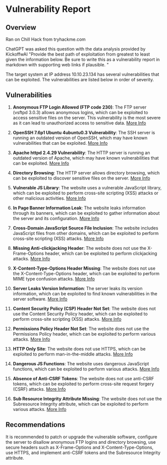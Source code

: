 # Vulnerability Report

## Overview

Ran on Chill Hack from tryhackme.com

ChatGPT was asked this question with the data analysis provided by KickoffwAI "Provide the best path of exploitation from greatest to least given the information below. Be sure to write this as a vulnerability report in markdown with supporting web links if plausible. "

The target system at IP address 10.10.23.134 has several vulnerabilities that can be exploited. The vulnerabilities are listed below in order of severity.

## Vulnerabilities

1. **Anonymous FTP Login Allowed (FTP code 230)**: The FTP server (vsftpd 3.0.3) allows anonymous logins, which can be exploited to access sensitive files on the server. This vulnerability is the most severe as it can lead to unauthorized access to sensitive data. [More Info](https://www.acunetix.com/vulnerabilities/web/anonymous-ftp-enabled/)

2. **OpenSSH 7.6p1 Ubuntu 4ubuntu0.3 Vulnerability**: The SSH server is running an outdated version of OpenSSH, which may have known vulnerabilities that can be exploited. [More Info](https://www.cvedetails.com/vulnerability-list/vendor_id-97/product_id-585/version_id-273278/Openssh-Openssh-7.6.html)

3. **Apache httpd 2.4.29 Vulnerability**: The HTTP server is running an outdated version of Apache, which may have known vulnerabilities that can be exploited. [More Info](https://www.cvedetails.com/vulnerability-list/vendor_id-45/product_id-66/version_id-263682/Apache-Http-Server-2.4.29.html)

4. **Directory Browsing**: The HTTP server allows directory browsing, which can be exploited to discover sensitive files on the server. [More Info](https://www.acunetix.com/vulnerabilities/web/directory-listing/)

5. **Vulnerable JS Library**: The website uses a vulnerable JavaScript library, which can be exploited to perform cross-site scripting (XSS) attacks or other malicious activities. [More Info](https://www.acunetix.com/blog/articles/using-content-security-policy/)

6. **In Page Banner Information Leak**: The website leaks information through its banners, which can be exploited to gather information about the server and its configuration. [More Info](https://www.acunetix.com/vulnerabilities/web/information-leaked-via-http-response-headers/)

7. **Cross-Domain JavaScript Source File Inclusion**: The website includes JavaScript files from other domains, which can be exploited to perform cross-site scripting (XSS) attacks. [More Info](https://www.acunetix.com/blog/articles/cross-domain-javascript-source-file-inclusion/)

8. **Missing Anti-clickjacking Header**: The website does not use the X-Frame-Options header, which can be exploited to perform clickjacking attacks. [More Info](https://www.acunetix.com/blog/articles/clickjacking/)

9. **X-Content-Type-Options Header Missing**: The website does not use the X-Content-Type-Options header, which can be exploited to perform MIME type confusion attacks. [More Info](https://www.acunetix.com/blog/articles/mime-sniffing-security/)

10. **Server Leaks Version Information**: The server leaks its version information, which can be exploited to find known vulnerabilities in the server software. [More Info](https://www.acunetix.com/vulnerabilities/web/server-version-disclosure/)

11. **Content Security Policy (CSP) Header Not Set**: The website does not use the Content Security Policy header, which can be exploited to perform cross-site scripting (XSS) attacks. [More Info](https://www.acunetix.com/blog/articles/content-security-policy-csp/)

12. **Permissions Policy Header Not Set**: The website does not use the Permissions Policy header, which can be exploited to perform various attacks. [More Info](https://www.acunetix.com/blog/articles/permissions-policy/)

13. **HTTP Only Site**: The website does not use HTTPS, which can be exploited to perform man-in-the-middle attacks. [More Info](https://www.acunetix.com/blog/articles/ssl-and-https-security/)

14. **Dangerous JS Functions**: The website uses dangerous JavaScript functions, which can be exploited to perform various attacks. [More Info](https://www.acunetix.com/blog/articles/dangerous-javascript-functions/)

15. **Absence of Anti-CSRF Tokens**: The website does not use anti-CSRF tokens, which can be exploited to perform cross-site request forgery (CSRF) attacks. [More Info](https://www.acunetix.com/blog/articles/csrf-attacks/)

16. **Sub Resource Integrity Attribute Missing**: The website does not use the Subresource Integrity attribute, which can be exploited to perform various attacks. [More Info](https://www.acunetix.com/blog/articles/subresource-integrity/)

## Recommendations

It is recommended to patch or upgrade the vulnerable software, configure the server to disallow anonymous FTP logins and directory browsing, use secure headers such as X-Frame-Options and X-Content-Type-Options, use HTTPS, and implement anti-CSRF tokens and the Subresource Integrity attribute.
